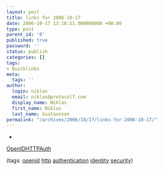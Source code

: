 ```yaml
---
layout: post
title: links for 2006-10-17
date: 2006-10-17 13:18:51.000000000 +00:00
type: post
parent_id: '0'
published: true
password: ''
status: publish
categories: []
tags:
- Quicklinks
meta:
  tags: ''
author:
  login: niklas
  email: niklas@protocol7.com
  display_name: Niklas
  first_name: Niklas
  last_name: Gustavsson
permalink: "/archives/2006/10/17/links-for-2006-10-17/"
---
```

- 
[OpenIDHTTPAuth](http://www.lifewiki.net/openid/OpenIDHTTPAuth)

(tags: [openid](http://del.icio.us/protocol7/openid) [http](http://del.icio.us/protocol7/http) [authentication](http://del.icio.us/protocol7/authentication) [identity](http://del.icio.us/protocol7/identity) [security](http://del.icio.us/protocol7/security))
